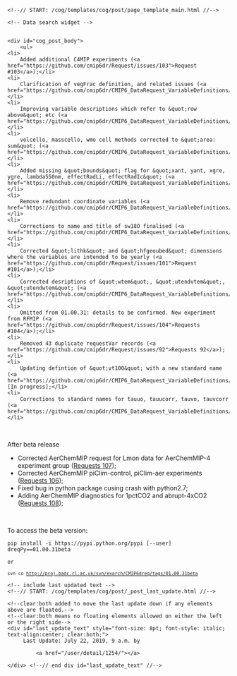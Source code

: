          

    <!--// START: /cog/templates/cog/post/page_template_main.html //-->
<!--// loading page body from page_template_main.html //-->




  	<!-- Data search widget -->
  	

    <div id="cog_post_body">
        <ul>
	<li>
		Added additional C4MIP experiments (<a href="https://github.com/cmip6dr/Request/issues/103">Request #103</a>);</li>
	<li>
		Clarification of vegFrac definition, and related issues (<a href="https://github.com/cmip6dr/CMIP6_DataRequest_VariableDefinitions/issues/392">#392</a>);</li>
	<li>
		Improving variable descriptions which refer to &quot;row above&quot; etc (<a href="https://github.com/cmip6dr/CMIP6_DataRequest_VariableDefinitions/issues/393">#393</a>);</li>
	<li>
		volcello, masscello, wmo cell methods corrected to &quot;area: sum&quot; (<a href="https://github.com/cmip6dr/CMIP6_DataRequest_VariableDefinitions/issues/394">#394</a>);</li>
	<li>
		Added missing &quot;bounds&quot; flag for &quot;xant, yant, xgre, ygre, lambda550nm, effectRadLi, effectRadIc&quot; (<a href="https://github.com/cmip6dr/CMIP6_DataRequest_VariableDefinitions/issues/390">#390</a>);</li>
	<li>
		Remove redundant coordinate variables (<a href="https://github.com/cmip6dr/CMIP6_DataRequest_VariableDefinitions/issues/388">#388</a>);</li>
	<li>
		Corrections to name and title of sw18O finalised (<a href="https://github.com/cmip6dr/CMIP6_DataRequest_VariableDefinitions/issues/379">#379</a>);</li>
	<li>
		Corrected &quot;lithk&quot; and &quot;hfgeoubed&quot; dimensions where the variables are intended to be yearly (<a href="https://github.com/cmip6dr/Request/issues/101">Request #101</a>);</li>
	<li>
		Corrected desriptions of &quot;wtem&quot;, &quot;utendvtem&quot;, &quot;utendwtem&quot; (<a href="https://github.com/cmip6dr/CMIP6_DataRequest_VariableDefinitions/issues/395">#395</a>);</li>
	<li>
		Omitted from 01.00.31: details to be confirmed. New experiment from RFMIP (<a href="https://github.com/cmip6dr/Request/issues/104">Requests #104</a>);</li>
	<li>
		Removed 43 duplicate requestVar records (<a href="https://github.com/cmip6dr/Request/issues/92">Requests 92</a>);</li>
	<li>
		Updating defintion of &quot;vt100&quot; with a new standard name (<a href="https://github.com/cmip6dr/CMIP6_DataRequest_VariableDefinitions/issues/396">#396</a>) [In progress];</li>
	<li>
		Corrections to standard names for tauuo, tauucorr, tauvo, tauvcorr (<a href="https://github.com/cmip6dr/CMIP6_DataRequest_VariableDefinitions/issues/382">#382</a>);</li>
</ul>
<p>
	&nbsp;</p>
<p>
	After beta release</p>
<ul>
	<li>
		Corrected AerChemMIP request for Lmon data for AerChemMIP-4 experiment group (<a href="https://github.com/cmip6dr/Request/issues/107">Requests 107</a>);</li>
	<li>
		Corrected AerChemMIP piClim-control, piClim-aer experiments (<a href="https://github.com/cmip6dr/Request/issues/106">Requests 106</a>);</li>
	<li>
		Fixed bug in python package cusing crash with python2.7;</li>
	<li>
		Adding AerChemMIP diagnostics for 1pctCO2 and abrupt-4xCO2 (<a href="https://github.com/cmip6dr/Request/issues/108">Requests 108</a>);</li>
</ul>
<p>
	&nbsp;</p>
<p>
	To access the beta version:</p>
<p>
	<code>pip install -i https://pypi.python.org/pypi [--user]&nbsp; dreqPy==01.00.31beta</code></p>
<p>
	<code>or</code></p>
<p>
	<code><code>svn co <a href="http://proj.badc.rl.ac.uk/svn/exarch/CMIP6dreq/tags/01.00.31beta">http://proj.badc.rl.ac.uk/svn/exarch/CMIP6dreq/tags/01.00.31beta</a></code></code></p>
    </div> <!--// end div id=cog_post_body //-->

    <!-- include last updated text -->
    <!--// START: /cog/templates/cog/post/_post_last_update.html //-->

    <!--clear:both added to move the last update down if any elements above are floated.-->
    <!--clear:both means no floating elements allowed on either the left or the right side-->
	<div id="last_update_text" style="font-size: 8pt; font-style: italic; text-align:center; clear:both;">
	     Last Update: July 22, 2019, 9 a.m. by
         
             <a href="/user/detail/1254/"></a>
         
	</div> <!--// end div id="last_update_text" //-->
